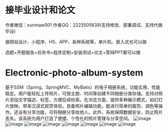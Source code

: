 # 接毕业设计和论文
作者微信：xunmaw001  作者QQ：2223505639(支持修改、部署调试、支持代做毕设)

接网站设计、小程序、H5、APP、各种系统等，单片机、嵌入式也可以做

选题+开题报告+任务书+程序定制+安装测试+论文+答辩PPT都可以做
# Electronic-photo-album-system
基于SSM（Spring、SpringMVC、MyBatis）的电子相册系统，功能实用、性能稳定。用户能轻松上传照片，可按主题、时间等创建不同相册分类存储。支持对照片添加文字描述、标签，方便后续检索。在浏览方面，提供多种展示模式，如幻灯片放映，带来沉浸式观赏体验。具备照片编辑功能，能进行简单的裁剪、调色等操作。还设有分享功能，可将相册分享给他人。此外，系统保障数据安全，防止照片丢失。该系统为用户打造了便捷、个性化的照片管理与分享空间。 
![image](https://github.com/user-attachments/assets/af249813-eaef-47ee-9a81-489a90c702b9)
![image](https://github.com/user-attachments/assets/3158e8fe-24f3-4abe-9857-475adf606363)
![image](https://github.com/user-attachments/assets/5aaa8baa-fa8b-45ca-a40f-3038f22451c1)
![image](https://github.com/user-attachments/assets/b5f6a351-afe2-4f0c-9a09-21fc7c438178)
![image](https://github.com/user-attachments/assets/fd6ba7a5-682f-45df-989d-37ef189cccde)
![image](https://github.com/user-attachments/assets/6871ac03-49e5-48d7-8b88-1fd9b1af5634)
![image](https://github.com/user-attachments/assets/20e9fec3-b0b0-4c5b-aed1-ceabc002e83b)
![image](https://github.com/user-attachments/assets/b9528995-7e06-4a34-8b97-19ac770c8eba)
